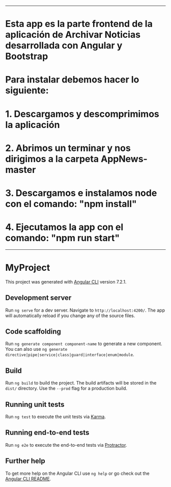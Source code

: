 -------------------------------------------------------------------------------
# Esta app es la parte frontend de la aplicación de Archivar Noticias desarrollada con Angular y Bootstrap
# Para instalar debemos hacer lo siguiente:
# 1. Descargamos y descomprimimos la aplicación
# 2. Abrimos un terminar y nos dirigimos a la carpeta AppNews-master
# 3. Descargamos e instalamos node con el comando: "npm install"
# 4. Ejecutamos la app con el comando: "npm run start"
-------------------------------------------------------------------------------

# MyProject

This project was generated with [Angular CLI](https://github.com/angular/angular-cli) version 7.2.1.

## Development server

Run `ng serve` for a dev server. Navigate to `http://localhost:4200/`. The app will automatically reload if you change any of the source files.

## Code scaffolding

Run `ng generate component component-name` to generate a new component. You can also use `ng generate directive|pipe|service|class|guard|interface|enum|module`.

## Build

Run `ng build` to build the project. The build artifacts will be stored in the `dist/` directory. Use the `--prod` flag for a production build.

## Running unit tests

Run `ng test` to execute the unit tests via [Karma](https://karma-runner.github.io).

## Running end-to-end tests

Run `ng e2e` to execute the end-to-end tests via [Protractor](http://www.protractortest.org/).

## Further help

To get more help on the Angular CLI use `ng help` or go check out the [Angular CLI README](https://github.com/angular/angular-cli/blob/master/README.md).

